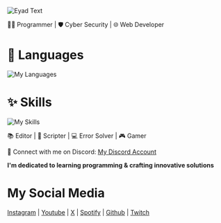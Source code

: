 ![Eyad Text](https://readme-typing-svg.herokuapp.com?font=Fira+Code&pause=1000&color=511752&width=435&lines=Hi+there%2C+I'm+Eyad+%F0%9F%91%8B)

👨‍💻 Programmer | 🛡️ Cyber Security | 🌐 Web Developer

# 🔧 Languages

![My Languages](https://skillicons.dev/icons?i=python,js,html,css)

# ✨ Skills

![My Skills](https://skillicons.dev/icons?i=nodejs,react,discord,bots,discordjs,kali,linux)

📚 Editor | 📜 Scripter | 💻 Error Solver | 🎮 Gamer

💬 Connect with me on Discord: [My Discord Account](https://discordapp.com/users/1018114834463727686)

**I'm dedicated to learning programming & crafting innovative solutions**

# My Social Media

[Instagram](https://www.instagram.com/eyad_elhosiny6) | [Youtube](https://www.youtube.com/@Potter_Head_62242) | [X](https://twitter.com/EyadElhosiny) | [Spotify](https://open.spotify.com/user/31cwvfer6voqqxs5n7b4q7qilxgi) | [Github](https://github.com/Eyad-Elhosiny) | [Twitch](https://www.twitch.tv/eyad_elhosiny)
